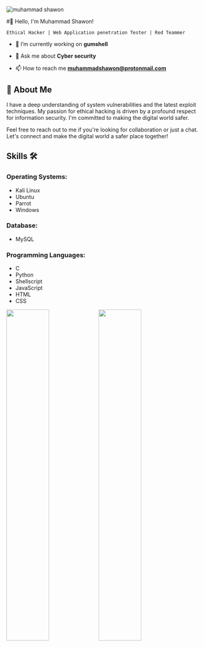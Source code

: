 ![muhammad shawon](https://github.com/shawonsec/shawonsec/blob/main/shawonsec.png)

#👋 Hello, I'm Muhammad Shawon! 

` Ethical Hacker | Web Application penetration Tester | Red Teammer `

- 🔭 I’m currently working on **gumshell**

- 💬 Ask me about **Cyber security**

- 📫 How to reach me **muhammadshawon@protonmail.com**


## 👤 About Me 

I have a deep understanding of system vulnerabilities and the latest exploit techniques. My passion for ethical hacking is driven by a profound respect for information security. I'm committed to making the digital world safer.

Feel free to reach out to me if you're looking for collaboration or just a chat. Let's connect and make the digital world a safer place together!


## Skills 🛠️

### Operating Systems:
- Kali Linux
- Ubuntu
- Parrot
- Windows

### Database:
- MySQL

### Programming Languages:
- C
- Python
- Shellscript
- JavaScript
- HTML
- CSS




<img align="left" width="47%" src="https://github-readme-stats.vercel.app/api?username=shawonsec&show_icons=true&theme=radical"/>
<img align="left" width="47%" src="https://github-readme-stats.vercel.app/api/top-langs/?username=anuraghazra&layout=compact"/>

